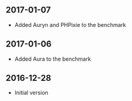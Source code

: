 ## 2017-01-07

- Added Auryn and PHPixie to the benchmark

## 2017-01-06

- Added Aura to the benchmark

## 2016-12-28

- Initial version
